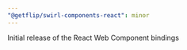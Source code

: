 ```yaml
---
"@getflip/swirl-components-react": minor
---
```


Initial release of the React Web Component bindings
